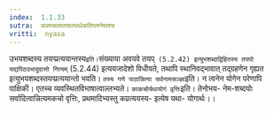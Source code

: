 ```yaml
---
index:  1.1.33
sutra:  प्रथमचरमतयाल्पार्धकतिपयनेमाश्च
vritti:  nyasa
---
```


उभयशब्दस्य तयप्प्रत्ययान्तस्य` इति। `संख्याया अवयवे तयप्` (5.2.42)
इत्युभशब्दाद्विहितस्य तयपो यद्यपिठउभादुदात्तो नित्यम्` (5.2.44) इत्ययजादेशो विधीयते, तथापि स्थानिवद्भावात् तद्ग्रहणेन गृह्यत इत्युभयशब्दस्तयप्प्रत्ययान्तो भवति।
`तस्य गणे पाठान्नित्या सर्वनामसञ्ज्ञा`इति। न त्वनेन योगेन परेणापि पाक्षिकी। एतच्च व्यवस्थितविभाषात्वाल्लभ्यते। `काकचोर्यथायोगं वृत्तिः`इति। तेनोभय- नेम-शब्दयोः सर्वादित्वान्नित्यमकचो वृत्तिः, प्रथमादिभ्यस्तु कप्रत्ययस्य- इत्येष यथा-
योगार्थः।।
